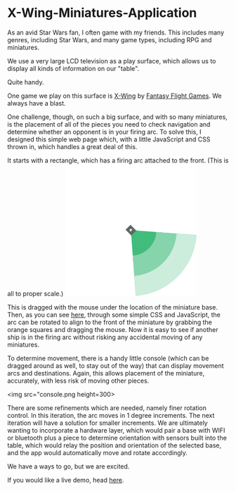# X-Wing-Miniatures-Application

As an avid Star Wars fan, I often game with my friends.  This includes many genres, including Star Wars, and many game types, including RPG and miniatures.  

We use a very large LCD television as a play surface, which allows us to display all kinds of information on our "table".

Quite handy.

One game we play on this surface is [X-Wing] by [Fantasy Flight Games].  We always have a blast.

One challenge, though, on such a big surface, and with so many miniatures, is the placement of all of the pieces you need to check navigation and determine whether an opponent is in your firing arc.  To solve this, I designed this simple web page which, with a little JavaScript and CSS thrown in, which handles a great deal of this.

It starts with a rectangle, which has a firing arc attached to the front.  (This is all to proper scale.)
<img src="arcsm.png" width= 300>

This is dragged with the mouse under the location of the miniature base.  Then, as you can see [here], through some simple CSS and JavaScript, the arc can be rotated to align to the front of the miniature by grabbing the orange squares and dragging the mouse.  Now it is easy to see if another ship is in the firing arc without risking any accidental moving of any miniatures.

To determine movement, there is a handy little console (which can be dragged around as well, to stay out of the way) that can display movement arcs and destinations.  Again, this allows placement of the miniature, accurately, with less risk of moving other pieces.

<img src="console.png height=300>


There are some refinements which are needed, namely finer rotation control.  In this iteration, the arc moves in 1 degree increments.  The next iteration will have a solution for smaller increments.  We are ultimately wanting to incorporate a hardware layer, which would pair a base with WIFI or bluetooth plus a piece to determine orientation with sensors built into the table, which would relay the position and orientation of the selected base, and the app would automatically move and rotate accordingly.

We have a ways to go, but we are excited.

If you would like a live demo, head [here].

[//]: # (These are the links used in the body of this document.)
   [X-Wing]: <https://www.fantasyflightgames.com/en/products/x-wing/>
   [Fantasy Flight Games]: <https://www.fantasyflightgames.com>
   [here]: <http://www.nathanthomas.org/xwing/>
